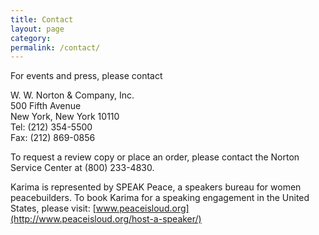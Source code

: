 ```yaml
---
title: Contact
layout: page
category:
permalink: /contact/
---
```

For events and press, please contact

W. W. Norton & Company, Inc.  
500 Fifth Avenue  
New York, New York 10110  
Tel: (212) 354-5500  
Fax: (212) 869-0856  

To request a review copy or place an order, please contact the Norton Service Center at (800) 233-4830.

Karima is represented by SPEAK Peace, a speakers bureau for women peacebuilders. To book Karima for a speaking engagement in the United States, please visit: [www.peaceisloud.org](http://www.peaceisloud.org/host-a-speaker/)
